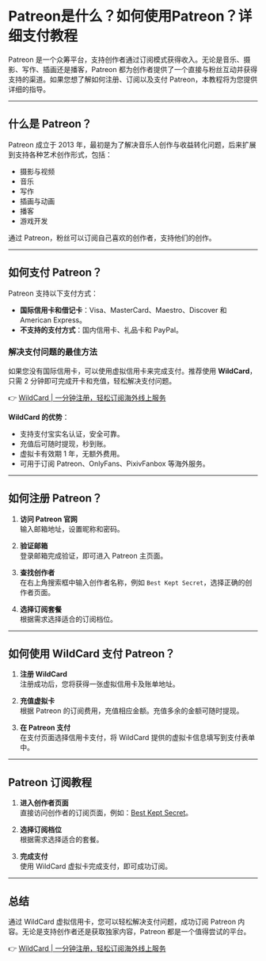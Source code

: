 # Patreon是什么？如何使用Patreon？详细支付教程

Patreon 是一个众筹平台，支持创作者通过订阅模式获得收入。无论是音乐、摄影、写作、插画还是播客，Patreon 都为创作者提供了一个直接与粉丝互动并获得支持的渠道。如果您想了解如何注册、订阅以及支付 Patreon，本教程将为您提供详细的指导。

---

## 什么是 Patreon？

Patreon 成立于 2013 年，最初是为了解决音乐人创作与收益转化问题，后来扩展到支持各种艺术创作形式，包括：

- 摄影与视频
- 音乐
- 写作
- 插画与动画
- 播客
- 游戏开发

通过 Patreon，粉丝可以订阅自己喜欢的创作者，支持他们的创作。

---

## 如何支付 Patreon？

Patreon 支持以下支付方式：

- **国际信用卡和借记卡**：Visa、MasterCard、Maestro、Discover 和 American Express。
- **不支持的支付方式**：国内信用卡、礼品卡和 PayPal。

### 解决支付问题的最佳方法

如果您没有国际信用卡，可以使用虚拟信用卡来完成支付。推荐使用 **WildCard**，只需 2 分钟即可完成开卡和充值，轻松解决支付问题。

👉 [WildCard | 一分钟注册，轻松订阅海外线上服务](https://bit.ly/bewildcard)

**WildCard 的优势**：
- 支持支付宝实名认证，安全可靠。
- 充值后可随时提现，秒到账。
- 虚拟卡有效期 1 年，无额外费用。
- 可用于订阅 Patreon、OnlyFans、PixivFanbox 等海外服务。

---

## 如何注册 Patreon？

1. **访问 Patreon 官网**  
   输入邮箱地址，设置昵称和密码。

2. **验证邮箱**  
   登录邮箱完成验证，即可进入 Patreon 主页面。

3. **查找创作者**  
   在右上角搜索框中输入创作者名称，例如 `Best Kept Secret`，选择正确的创作者页面。

4. **选择订阅套餐**  
   根据需求选择适合的订阅档位。

---

## 如何使用 WildCard 支付 Patreon？

1. **注册 WildCard**  
   注册成功后，您将获得一张虚拟信用卡及账单地址。

2. **充值虚拟卡**  
   根据 Patreon 的订阅费用，充值相应金额。充值多余的金额可随时提现。

3. **在 Patreon 支付**  
   在支付页面选择信用卡支付，将 WildCard 提供的虚拟卡信息填写到支付表单中。

---

## Patreon 订阅教程

1. **进入创作者页面**  
   直接访问创作者的订阅页面，例如：[Best Kept Secret](https://www.patreon.com/bestkeptsecret)。

2. **选择订阅档位**  
   根据需求选择适合的套餐。

3. **完成支付**  
   使用 WildCard 虚拟卡完成支付，即可成功订阅。

---

## 总结

通过 WildCard 虚拟信用卡，您可以轻松解决支付问题，成功订阅 Patreon 内容。无论是支持创作者还是获取独家内容，Patreon 都是一个值得尝试的平台。

👉 [WildCard | 一分钟注册，轻松订阅海外线上服务](https://bit.ly/bewildcard)
